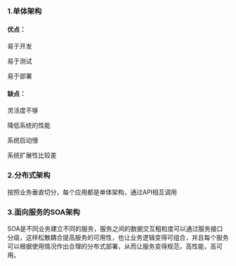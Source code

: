 ### 1.单体架构

#### 优点：

易于开发

易于测试

易于部署

#### 缺点：

灵活度不够

降低系统的性能

系统启动慢

系统扩展性比较差

### 2.分布式架构

按照业务垂直切分，每个应用都是单体架构，通过API相互调用

### 3.面向服务的SOA架构

SOA是不同业务建立不同的服务，服务之间的数据交互粗粒度可以通过服务接口分级，这样松散耦合提高服务的可用性，也让业务逻辑变得可组合，并且每个服务可以根据使用情况作出合理的分布式部署，从而让服务变得规范，高性能，高可用。





